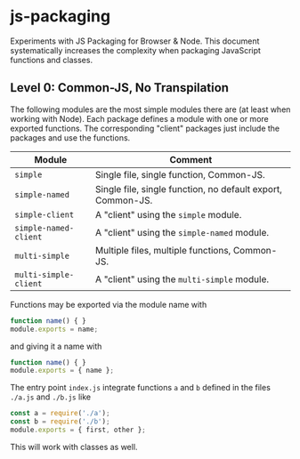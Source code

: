 # js-packaging

Experiments with JS Packaging for Browser &amp; Node. This document systematically increases the complexity when
packaging JavaScript functions and classes.

## Level 0: Common-JS, No Transpilation

The following modules are the most simple modules there are (at least when working with Node). Each package defines a
module with one or more exported functions. The corresponding "client" packages just include the packages and use the
functions. 

| Module                | Comment                                                     |
| ---                   | ---                                                         |
| `simple`              | Single file, single function, Common-JS.                    |
| `simple-named`        | Single file, single function, no default export, Common-JS. |
| `simple-client`       | A "client" using the `simple` module.                       |
| `simple-named-client` | A "client" using the `simple-named` module.                 |
| `multi-simple`        | Multiple files, multiple functions, Common-JS.              |
| `multi-simple-client` | A "client" using the `multi-simple` module.                 |

Functions may be exported via the module name with

```javascript
function name() { }
module.exports = name;
```

and giving it a name with

```javascript
function name() { }
module.exports = { name };
```

The entry point `index.js`  integrate functions `a` and `b` defined in the files `./a.js` and `./b.js` like

```javascript
const a = require('./a');
const b = require('./b');
module.exports = { first, other };
```

This will work with classes as well.
